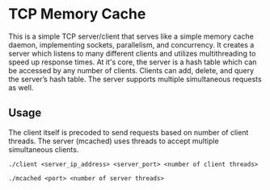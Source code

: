 
# TCP Memory Cache

This is a simple TCP server/client that serves like a simple memory cache daemon, implementing sockets, parallelism, and concurrency. It creates a server which listens to many different clients and utilizes multithreading to speed up response times. At it's core, the server is a hash table which can be accessed by any number of clients. Clients can add, delete, and query the server’s hash table. The server supports multiple simultaneous requests as well. 





## Usage
The client itself is precoded to send requests based on number of client threads. The server (mcached) uses threads to accept multiple simultaneous clients. 

```
./client <server_ip_address> <server_port> <number of client threads>

./mcached <port> <number of server threads>
